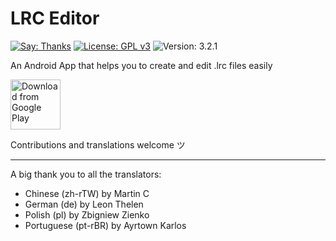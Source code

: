 # LRC Editor 

[![Say: Thanks](https://img.shields.io/badge/Say%20Thanks-!-1EAEDB.svg)](https://play.google.com/store/apps/details?id=com.cg.lrceditor)
[![License: GPL v3](https://img.shields.io/badge/License-GPL%20v3-blue.svg)](https://www.gnu.org/licenses/gpl-3.0)
![Version: 3.2.1](https://d25lcipzij17d.cloudfront.net/badge.svg?id=gh&type=6&v=3.2.1)

An Android App that helps you to create and edit .lrc files easily

[<img src="https://play.google.com/intl/en_us/badges/images/generic/en_badge_web_generic.png" alt="Download from Google Play" height="80">](https://play.google.com/store/apps/details?id=com.cg.lrceditor)

Contributions and translations welcome ツ

<hr>

A big thank you to all the translators:
 - Chinese (zh-rTW) by Martin C
 - German (de) by Leon Thelen
 - Polish (pl) by Zbigniew Zienko
 - Portuguese (pt-rBR) by Ayrtown Karlos
